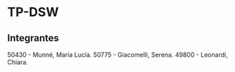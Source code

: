 # TP-DSW

## Integrantes
  50430 - Munné, María Lucía.
  50775 - Giacomelli, Serena.
  49800 - Leonardi, Chiara.

